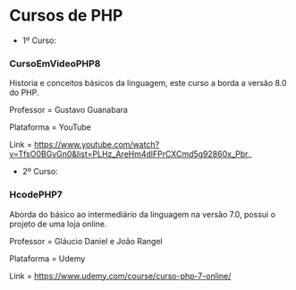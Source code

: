 # Cursos de PHP

- 1º Curso:

### CursoEmVideoPHP8

Historia e conceitos básicos da linguagem, este curso a borda a versão 8.0 do PHP.

Professor = Gustavo Guanabara

Plataforma = YouTube

Link = https://www.youtube.com/watch?v=TfsO0BGvGn0&list=PLHz_AreHm4dlFPrCXCmd5g92860x_Pbr_

- 2º Curso:

### HcodePHP7

Aborda do básico ao intermediário da linguagem na versão 7.0, possui o projeto de uma loja online.

Professor = Gláucio Daniel e João Rangel

Plataforma = Udemy

Link = https://www.udemy.com/course/curso-php-7-online/

